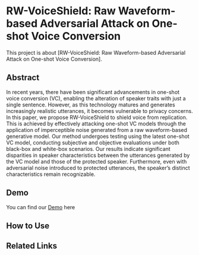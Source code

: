 # RW-VoiceShield: Raw Waveform-based Adversarial Attack on One-shot Voice Conversion

This project is about [RW-VoiceShield: Raw Waveform-based Adversarial Attack on One-shot Voice Conversion].

## Abstract

In recent years, there have been significant advancements in
one-shot voice conversion (VC), enabling the alteration of
speaker traits with just a single sentence. However, as this
technology matures and generates increasingly realistic utterances, it becomes vulnerable to privacy concerns. In this paper,
we propose RW-VoiceShield to shield voice from replication.
This is achieved by effectively attacking one-shot VC models
through the application of imperceptible noise generated from
a raw waveform-based generative model. Our method undergoes testing using the latest one-shot VC model, conducting
subjective and objective evaluations under both black-box and
white-box scenarios. Our results indicate significant disparities
in speaker characteristics between the utterances generated by
the VC model and those of the protected speaker. Furthermore,
even with adversarial noise introduced to protected utterances,
the speaker’s distinct characteristics remain recognizable.

## Demo

You can find our [Demo](link_to_demo) here 

## How to Use
## Related Links
